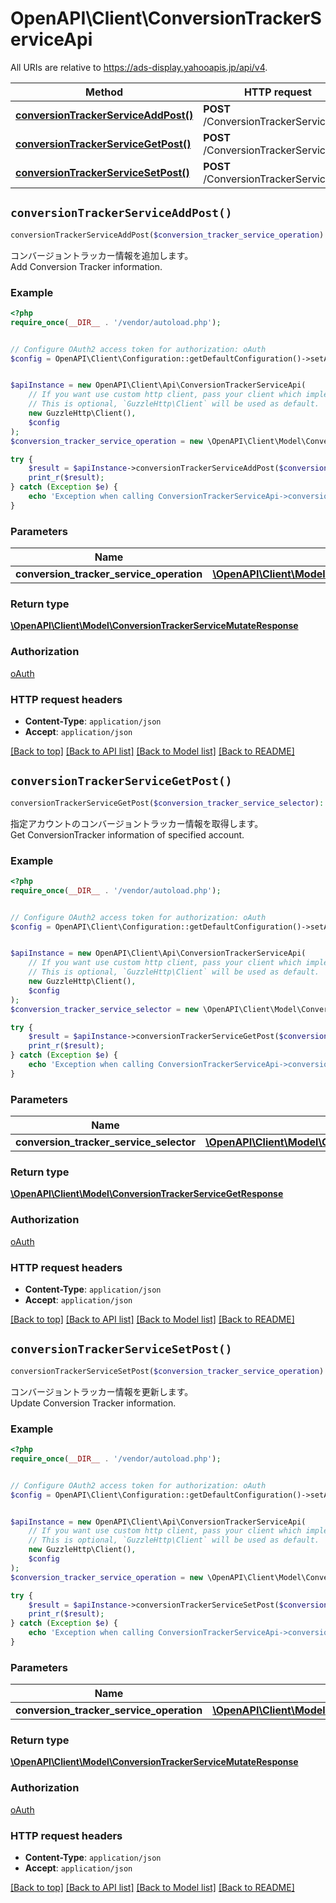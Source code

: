 # OpenAPI\Client\ConversionTrackerServiceApi

All URIs are relative to https://ads-display.yahooapis.jp/api/v4.

Method | HTTP request | Description
------------- | ------------- | -------------
[**conversionTrackerServiceAddPost()**](ConversionTrackerServiceApi.md#conversionTrackerServiceAddPost) | **POST** /ConversionTrackerService/add | 
[**conversionTrackerServiceGetPost()**](ConversionTrackerServiceApi.md#conversionTrackerServiceGetPost) | **POST** /ConversionTrackerService/get | 
[**conversionTrackerServiceSetPost()**](ConversionTrackerServiceApi.md#conversionTrackerServiceSetPost) | **POST** /ConversionTrackerService/set | 


## `conversionTrackerServiceAddPost()`

```php
conversionTrackerServiceAddPost($conversion_tracker_service_operation): \OpenAPI\Client\Model\ConversionTrackerServiceMutateResponse
```



<div lang=\"ja\">コンバージョントラッカー情報を追加します。</div> <div lang=\"en\">Add Conversion Tracker information.</div>

### Example

```php
<?php
require_once(__DIR__ . '/vendor/autoload.php');


// Configure OAuth2 access token for authorization: oAuth
$config = OpenAPI\Client\Configuration::getDefaultConfiguration()->setAccessToken('YOUR_ACCESS_TOKEN');


$apiInstance = new OpenAPI\Client\Api\ConversionTrackerServiceApi(
    // If you want use custom http client, pass your client which implements `GuzzleHttp\ClientInterface`.
    // This is optional, `GuzzleHttp\Client` will be used as default.
    new GuzzleHttp\Client(),
    $config
);
$conversion_tracker_service_operation = new \OpenAPI\Client\Model\ConversionTrackerServiceOperation(); // \OpenAPI\Client\Model\ConversionTrackerServiceOperation

try {
    $result = $apiInstance->conversionTrackerServiceAddPost($conversion_tracker_service_operation);
    print_r($result);
} catch (Exception $e) {
    echo 'Exception when calling ConversionTrackerServiceApi->conversionTrackerServiceAddPost: ', $e->getMessage(), PHP_EOL;
}
```

### Parameters

Name | Type | Description  | Notes
------------- | ------------- | ------------- | -------------
 **conversion_tracker_service_operation** | [**\OpenAPI\Client\Model\ConversionTrackerServiceOperation**](../Model/ConversionTrackerServiceOperation.md)|  | [optional]

### Return type

[**\OpenAPI\Client\Model\ConversionTrackerServiceMutateResponse**](../Model/ConversionTrackerServiceMutateResponse.md)

### Authorization

[oAuth](../../README.md#oAuth)

### HTTP request headers

- **Content-Type**: `application/json`
- **Accept**: `application/json`

[[Back to top]](#) [[Back to API list]](../../README.md#endpoints)
[[Back to Model list]](../../README.md#models)
[[Back to README]](../../README.md)

## `conversionTrackerServiceGetPost()`

```php
conversionTrackerServiceGetPost($conversion_tracker_service_selector): \OpenAPI\Client\Model\ConversionTrackerServiceGetResponse
```



<div lang=\"ja\">指定アカウントのコンバージョントラッカー情報を取得します。</div> <div lang=\"en\">Get ConversionTracker information of specified account.</div>

### Example

```php
<?php
require_once(__DIR__ . '/vendor/autoload.php');


// Configure OAuth2 access token for authorization: oAuth
$config = OpenAPI\Client\Configuration::getDefaultConfiguration()->setAccessToken('YOUR_ACCESS_TOKEN');


$apiInstance = new OpenAPI\Client\Api\ConversionTrackerServiceApi(
    // If you want use custom http client, pass your client which implements `GuzzleHttp\ClientInterface`.
    // This is optional, `GuzzleHttp\Client` will be used as default.
    new GuzzleHttp\Client(),
    $config
);
$conversion_tracker_service_selector = new \OpenAPI\Client\Model\ConversionTrackerServiceSelector(); // \OpenAPI\Client\Model\ConversionTrackerServiceSelector

try {
    $result = $apiInstance->conversionTrackerServiceGetPost($conversion_tracker_service_selector);
    print_r($result);
} catch (Exception $e) {
    echo 'Exception when calling ConversionTrackerServiceApi->conversionTrackerServiceGetPost: ', $e->getMessage(), PHP_EOL;
}
```

### Parameters

Name | Type | Description  | Notes
------------- | ------------- | ------------- | -------------
 **conversion_tracker_service_selector** | [**\OpenAPI\Client\Model\ConversionTrackerServiceSelector**](../Model/ConversionTrackerServiceSelector.md)|  | [optional]

### Return type

[**\OpenAPI\Client\Model\ConversionTrackerServiceGetResponse**](../Model/ConversionTrackerServiceGetResponse.md)

### Authorization

[oAuth](../../README.md#oAuth)

### HTTP request headers

- **Content-Type**: `application/json`
- **Accept**: `application/json`

[[Back to top]](#) [[Back to API list]](../../README.md#endpoints)
[[Back to Model list]](../../README.md#models)
[[Back to README]](../../README.md)

## `conversionTrackerServiceSetPost()`

```php
conversionTrackerServiceSetPost($conversion_tracker_service_operation): \OpenAPI\Client\Model\ConversionTrackerServiceMutateResponse
```



<div lang=\"ja\">コンバージョントラッカー情報を更新します。</div> <div lang=\"en\">Update Conversion Tracker information.</div>

### Example

```php
<?php
require_once(__DIR__ . '/vendor/autoload.php');


// Configure OAuth2 access token for authorization: oAuth
$config = OpenAPI\Client\Configuration::getDefaultConfiguration()->setAccessToken('YOUR_ACCESS_TOKEN');


$apiInstance = new OpenAPI\Client\Api\ConversionTrackerServiceApi(
    // If you want use custom http client, pass your client which implements `GuzzleHttp\ClientInterface`.
    // This is optional, `GuzzleHttp\Client` will be used as default.
    new GuzzleHttp\Client(),
    $config
);
$conversion_tracker_service_operation = new \OpenAPI\Client\Model\ConversionTrackerServiceOperation(); // \OpenAPI\Client\Model\ConversionTrackerServiceOperation

try {
    $result = $apiInstance->conversionTrackerServiceSetPost($conversion_tracker_service_operation);
    print_r($result);
} catch (Exception $e) {
    echo 'Exception when calling ConversionTrackerServiceApi->conversionTrackerServiceSetPost: ', $e->getMessage(), PHP_EOL;
}
```

### Parameters

Name | Type | Description  | Notes
------------- | ------------- | ------------- | -------------
 **conversion_tracker_service_operation** | [**\OpenAPI\Client\Model\ConversionTrackerServiceOperation**](../Model/ConversionTrackerServiceOperation.md)|  | [optional]

### Return type

[**\OpenAPI\Client\Model\ConversionTrackerServiceMutateResponse**](../Model/ConversionTrackerServiceMutateResponse.md)

### Authorization

[oAuth](../../README.md#oAuth)

### HTTP request headers

- **Content-Type**: `application/json`
- **Accept**: `application/json`

[[Back to top]](#) [[Back to API list]](../../README.md#endpoints)
[[Back to Model list]](../../README.md#models)
[[Back to README]](../../README.md)
